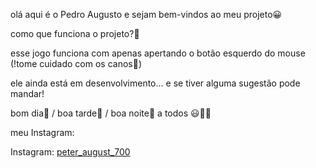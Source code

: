 olá aqui é o Pedro Augusto e sejam bem-vindos ao meu projeto😀

como que funciona o projeto?🤔

esse jogo funciona com apenas apertando o botão esquerdo do mouse (!tome cuidado com os canos🙂)

ele ainda está em desenvolvimento... e se tiver alguma sugestão pode mandar!

bom dia🌄 / boa tarde🌅 / boa noite🌙 a todos 😃👨‍💻

meu Instagram:

Instagram: [peter_august_700](https://instagram.com/peter_august_700)